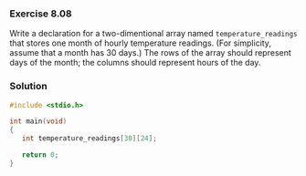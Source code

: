 ### Exercise 8.08
Write a declaration for a two-dimentional array named `temperature_readings` that stores one month of hourly temperature readings. (For simplicity, assume that a month has 30 days.) The rows of the array should represent days of the month; the columns should represent hours of the day.
### Solution
```c
#include <stdio.h>

int main(void)
{
   int temperature_readings[30][24];

   return 0;
}
```
